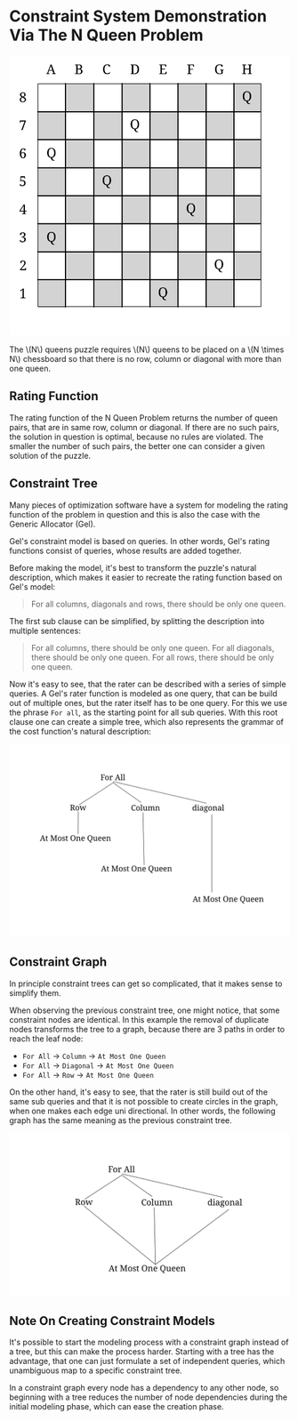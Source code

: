 # Constraint System Demonstration Via The N Queen Problem
![N Queen Problem](../../../../../../../../src/main/svg/net/splitcells/gel/test/functionality/n-queen-problem/illustration.svg)

The \\(N\\) queens puzzle requires \\(N\\) queens to be placed on a
\\(N \\times N\\) chessboard so that there is no row,
column or diagonal with more than one queen.
## Rating Function
The rating function of the N Queen Problem returns the number of queen pairs,
that are in same row, column or diagonal.
If there are no such pairs, the solution in question is optimal,
because no rules are violated.
The smaller the number of such pairs, the better one can consider a given
solution of the puzzle.
## Constraint Tree
Many pieces of optimization software have a system for modeling the rating
function of the problem in question and
this is also the case with the Generic Allocator (Gel).

Gel's constraint model is based on queries.
In other words, Gel's rating functions consist of queries,
whose results are added together.

Before making the model, it's best to transform the puzzle's natural
description,
which makes it easier to recreate the rating function based on Gel's model:
> For all columns, diagonals and rows, there should be only one queen.

The first sub clause can be simplified,
by splitting the description into multiple sentences:
> For all columns, there should be only one queen.
> For all diagonals, there should be only one queen.
> For all rows, there should be only one queen.

Now it's easy to see, that the rater can be described with a series of simple
queries.
A Gel's rater function is modeled as one query,
that can be build out of multiple ones,
but the rater itself has to be one query.
For this we use the phrase `For all`, as the starting point for all sub queries.
With this root clause one can create a simple tree,
which also represents the grammar of the cost function's natural description: 

![Constraint Tree](../../../../../../../../src/main/svg/net/splitcells/gel/test/functionality/n-queen-problem/constraint.tree.svg)
## Constraint Graph
In principle constraint trees can get so complicated,
that it makes sense to simplify them.

When observing the previous constraint tree, one might notice,
that some constraint nodes are identical.
In this example the removal of duplicate nodes transforms the tree to a graph,
because there are 3 paths in order to reach the leaf node:
* `For All` -> `Column` -> `At Most One Queen`
* `For All` -> `Diagonal` -> `At Most One Queen`
* `For All` -> `Row` -> `At Most One Queen`

On the other hand, it's easy to see, that the rater is still build out of
the same sub queries and that it is not possible to create circles in the graph,
when one makes each edge uni directional.
In other words, the following graph has the same meaning as the previous
constraint tree.

![Constraint Graph](../../../../../../../../src/main/svg/net/splitcells/gel/test/functionality/n-queen-problem/constraint.graph.svg)

## Note On Creating Constraint Models
It's possible to start the modeling process with a constraint graph instead of a
tree, but this can make the process harder.
Starting with a tree has the advantage, that one can just formulate a set of
independent queries, which unambiguous map to a specific constraint tree. 

In a constraint graph every node has a dependency to any other node,
so beginning with a tree reduces the number of node dependencies during the
initial modeling phase,
which can ease the creation phase.